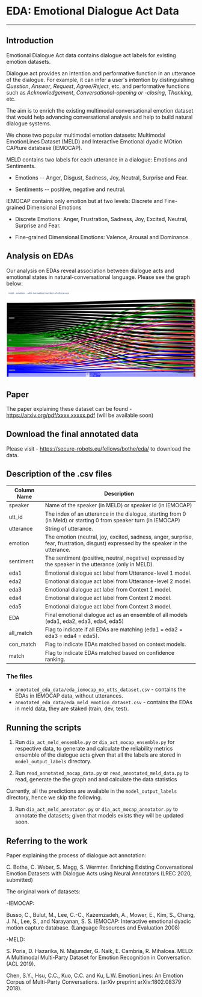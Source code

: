 # EDA: Emotional Dialogue Act Data

----------------------------------------------------

## Introduction

Emotional Dialogue Act data contains dialogue act labels 
for existing emotion datasets.

Dialogue act provides an intention and performative function in an utterance of the dialogue.
For example, it can infer a user's intention by distinguishing _Question_, _Answer_, _Request_, _Agree/Reject_, etc.
and performative functions such as _Acknowledgement_, _Conversational-opening or -closing_, _Thanking_, etc.


The aim is to enrich the existing multimodal conversational 
emotion dataset that would help advancing conversational analysis 
and help to build natural dialogue systems.

We chose two popular multimodal emotion datasets: 
Multimodal EmotionLines Dataset (MELD) and 
Interactive Emotional dyadic MOtion CAPture database (IEMOCAP).

MELD contains two labels for each utterance in a dialogue: 
Emotions and Sentiments.

- Emotions -- Anger, Disgust, Sadness, Joy, Neutral, Surprise and Fear.

- Sentiments -- positive, negative and neutral.

IEMOCAP contains only emotion but at two levels: 
Discrete and Fine-grained Dimensional Emotions 

- Discrete Emotions: Anger, Frustration, Sadness, Joy, Excited,
Neutral, Surprise and Fear.

- Fine-grained Dimensional Emotions: Valence, Arousal and Dominance.


## Analysis on EDAs

Our analysis on EDAs reveal association between 
dialogue acts and emotional states in natural-conversational language. 
Please see the graph below:

![Meld Emotion](figures/meld_sankey_emotion.png)



## Paper
The paper explaining these dataset can be found - https://arxiv.org/pdf/xxxx.xxxxx.pdf
(will be available soon)

## Download the final annotated data
Please visit - https://secure-robots.eu/fellows/bothe/eda/ to download the data.


## Description of the .csv files



| Column Name  | Description                                                                                                        |
|--------------|--------------------------------------------------------------------------------------------------------------------|
| speaker      | Name of the speaker (in MELD) or speaker id (in IEMOCAP)                                                           |
| utt_id       | The index of an utterance in the dialogue, starting from 0 (in Meld) or starting 0 from speaker turn (in IEMOCAP)  |
| utterance    | String of utterance.                                                                                               |
| emotion      | The emotion (neutral, joy, excited, sadness, anger, surprise, fear, frustration, disgust) expressed by the speaker in the utterance.  |
| sentiment    | The sentiment (positive, neutral, negative) expressed by the speaker in the utterance (only in MELD).              |
| eda1         | Emotional dialogue act label from Utterance-level 1 model.                                                         |
| eda2         | Emotional dialogue act label from Utterance-level 2 model.                                                         |
| eda3         | Emotional dialogue act label from Context 1 model.                                                                 |
| eda4         | Emotional dialogue act label from Context 2 model.                                                                 |
| eda5         | Emotional dialogue act label from Context 3 model.                                                                 |
| EDA          | Final emotional dialogue act as an ensemble of all models (eda1, eda2, eda3, eda4, eda5)                           |
| all_match    | Flag to indicate if all EDAs are matching (eda1 = eda2 = eda3 = eda4 = eda5).                                      |
| con_match    | Flag to indicate EDAs matched based on context models.                                                             |
| match        | Flag to indicate EDAs matched based on confidence ranking.                                                         |



### The files
- ```annotated_eda_data/eda_iemocap_no_utts_dataset.csv``` - contains the EDAs in IEMOCAP data, without utterances.
- ```annotated_eda_data/eda_meld_emotion_dataset.csv``` - contains the EDAs in meld data, they are staked (train, dev, test).


## Running the scripts

1. Run ```dia_act_meld_ensemble.py``` or ```dia_act_mocap_ensemble.py``` for respective data,
 to generate and calculate the reliability metrics ensemble of the dialogue acts given that all the labels are stored in ```model_output_labels``` directory.

2. Run ```read_annotated_mocap_data.py``` or ```read_annotated_meld_data.py``` to read, generate the the graph and and calculate the data statistics   

Currently, all the predictions are available in the ```model_output_labels``` directory, hence we skip the following.

3. Run ```dia_act_meld_annotator.py``` or ```dia_act_mocap_annotator.py``` to annotate the datasets; 
given that models exists they will be updated soon.


## Referring to the work

Paper explaining the process of dialogue act annotation:

C. Bothe, C. Weber, S. Magg, S. Wermter. 
Enriching Existing Conversational Emotion Datasets with Dialogue Acts using Neural Annotators
(LREC 2020, submitted)

The original work of datasets:

-IEMOCAP:

Busso, C., Bulut, M., Lee, C.-C., Kazemzadeh, A., Mower, E., Kim, S., Chang, J. N., Lee, S., and Narayanan, S. S. 
IEMOCAP: Interactive emotional dyadic motion capture database.
(Language Resources and Evaluation 2008)

-MELD:

S. Poria, D. Hazarika, N. Majumder, G. Naik, E. Cambria, R. Mihalcea. 
MELD: A Multimodal Multi-Party Dataset for Emotion Recognition in Conversation. 
(ACL 2019).

Chen, S.Y., Hsu, C.C., Kuo, C.C. and Ku, L.W. 
EmotionLines: An Emotion Corpus of Multi-Party Conversations. 
(arXiv preprint arXiv:1802.08379 2018).


